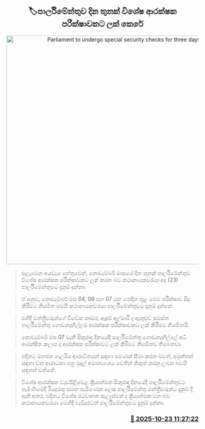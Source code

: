 <p align='center'><b><h2 align='center' title='Parliament to undergo special security checks for three days'>🏷පාර්ලිමේන්තුව දින තුනක් විශේෂ ආරක්ෂක පරීක්ෂාවකට ලක් කෙරේ</h2></b></p>
<p align='center'><img src='https://helakuru.sgp1.cdn.digitaloceanspaces.com/esana/images/lib/parliment-new-01[1].jpg' width='600' alt='Parliament to undergo special security checks for three days'></p>

> එළැඹෙන අයවැය හේතුවෙන්, නොවැම්බර් මාසයේ දින තුනක් පාර්ලිමේන්තුව විශේෂ ආරක්ෂක පරීක්ෂාවකට ලක් කරන බව කථානායකවරයා අද (23) පාර්ලිමේන්තුවට දැනුම් දුන්නා.

> ඒ අනුව, නොවැම්බර් මස 04, 06 සහ 07 යන තෙදින තුළ මෙම පරීක්ෂාව සිදු කිරීමට නියමිත බවයි කථානායකවරයා පාර්ලිමේන්තුවට දැනුම් දුන්නේ.

> එහිදී මන්ත්‍රීවරුන්ගේ විවේක කාමර, ඇඳුම් අල්මාරි ද ඇතුළුව සමස්ත පාර්ලිමේන්තු ගොඩනැඟිල්ලම ආරක්ෂක පරීක්ෂාවකට ලක් කිරීමට නියමිතයි.

> නොවැම්බර් මස 07 වැනි සිකුරාදා දිනයේදී පාර්ලිමේන්තු ගොඩනැඟිල්ලේ අධි ආරක්ෂිත කලාප ද ආරක්ෂක පරීක්ෂාවට ලක් කිරීමට නියමිතව තිබෙනවා.

> එදිනට මහජන ගැලරිය ආරාධිතයන් සඳහා පමණක් සීමා කරන බවත්, අමුත්තන් සඳහා වන ආරාධනා පත්‍ර මුදල් අමාත්‍යාංශය වෙතින් නිකුත් කරනු ලබන බවයි සඳහන් වන්නේ.

> විශේෂ ආරක්ෂක වැඩපිළිවෙළ ක්‍රියාත්මක සිකුරාදා දිනයේදී පාර්ලිමේන්තුවට පැමිණීමේදී රියදුරකු සමඟ පැමිණෙන ලෙස පාර්ලිමේන්තු මන්ත්‍රීවරුන්ට දැනුම් දී ඇති අතර, එදිනට විශේෂ රථවාහන සැලැස්මක් ද ක්‍රියාත්මක වන බව කථානායකවරයා මෙහිදී වැඩිදුරටත් පාර්ලිමේන්තුවට දැනුම් දුන්නා.



<h3 align='right'><a href='https://www.helakuru.lk/esana/p/114724/'>📅 2025-10-23 11:27:22</a></h3>
